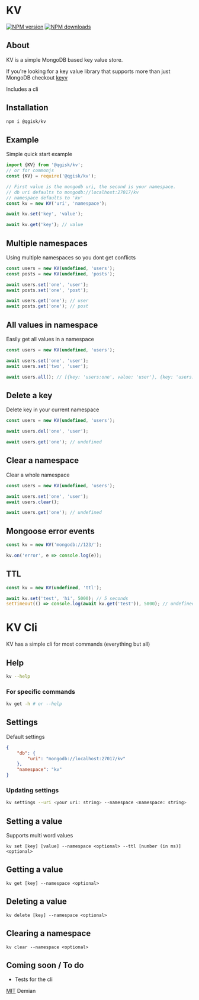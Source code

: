 # KV

<span class="badge-npmversion"><a href="https://www.npmjs.com/package/@qgisk/kv" title="View this project on NPM"><img src="https://img.shields.io/npm/v/@qgisk/kv.svg" alt="NPM version"/></a></span>
<span class="badge-npmdownloads"><a href="https://www.npmjs.org/package/@qgisk/kv" title="View this project on NPM"><img src="https://img.shields.io/npm/dm/@qgisk/kv.svg" alt="NPM downloads" /></a></span>

## About

KV is a simple MongoDB based key value store.

If you're looking for a key value library that supports more than just MongoDB checkout [keyv](https://github.com/jaredwray/keyv)

Includes a cli

## Installation

```bash
npm i @qgisk/kv
```

## Example

Simple quick start example

```javascript
import {KV} from '@qgisk/kv';
// or for commonjs
const {KV} = require('@qgisk/kv');

// First value is the mongodb uri, the second is your namespace.
// db uri defaults to mongodb://localhost:27017/kv
// namespace defaults to 'kv'
const kv = new KV('uri', 'namespace');

await kv.set('key', 'value');

await kv.get('key'); // value
```

## Multiple namespaces

Using multiple namespaces so you dont get conflicts

```javascript
const users = new KV(undefined, 'users');
const posts = new KV(undefined, 'posts');

await users.set('one', 'user');
await posts.set('one', 'post');

await users.get('one'); // user
await posts.get('one'); // post
```

## All values in namespace

Easily get all values in a namespace

```javascript
const users = new KV(undefined, 'users');

await users.set('one', 'user');
await users.set('two', 'user');

await users.all(); // [{key: 'users:one', value: 'user'}, {key: 'users:two', value: 'user'}]
```

## Delete a key

Delete key in your current namespace

```javascript
const users = new KV(undefined, 'users');

await users.del('one', 'user');

await users.get('one'); // undefined
```

## Clear a namespace

Clear a whole namespace

```javascript
const users = new KV(undefined, 'users');

await users.set('one', 'user');
await users.clear();

await users.get('one'); // undefined
```

## Mongoose error events

```javascript
const kv = new KV('mongodb://123/');

kv.on('error', e => console.log(e));
```

## TTL

```javascript
const kv = new KV(undefined, 'ttl');

await kv.set('test', 'hi', 5000); // 5 seconds
setTimeout(() => console.log(await kv.get('test')), 5000); // undefined
```

# KV Cli

KV has a simple cli for most commands (everything but all)

## Help

```bash
kv --help
```

### For specific commands

```bash
kv get -h # or --help
```

## Settings

Default settings

```json
{
    "db": {
        "uri": "mongodb://localhost:27017/kv"
    },
    "namespace": "kv"
}
```

### Updating settings

```bash
kv settings --uri <your uri: string> --namespace <namespace: string>
```

## Setting a value

Supports multi word values

```
kv set [key] [value] --namespace <optional> --ttl [number (in ms)] <optional>
```

## Getting a value

```
kv get [key] --namespace <optional>
```

## Deleting a value

```
kv delete [key] --namespace <optional>
```

## Clearing a namespace

```
kv clear --namespace <optional>
```

## Coming soon / To do

-   Tests for the cli

[MIT](https://github.com/QGIsK/kv/blob/main/LICENSE) Demian
